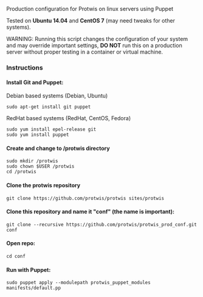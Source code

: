 Production configuration for Protwis on linux servers using Puppet

Tested on **Ubuntu 14.04** and **CentOS 7** (may need tweaks for other systems).

WARNING: Running this script changes the configuration of your system and may override important settings, **DO NOT**
run this on a production server without proper testing in a container or virtual machine.

### Instructions

#### Install Git and Puppet:

Debian based systems (Debian, Ubuntu)

    sudo apt-get install git puppet

RedHat based systems (RedHat, CentOS, Fedora)

    sudo yum install epel-release git
    sudo yum install puppet

#### Create and change to /protwis directory

    sudo mkdir /protwis
    sudo chown $USER /protwis
    cd /protwis

#### Clone the protwis repository

    git clone https://github.com/protwis/protwis sites/protwis

#### Clone this repository and name it "conf" (the name is important):

    git clone --recursive https://github.com/protwis/protwis_prod_conf.git conf

#### Open repo:

    cd conf

#### Run with Puppet:

    sudo puppet apply --modulepath protwis_puppet_modules manifests/default.pp
